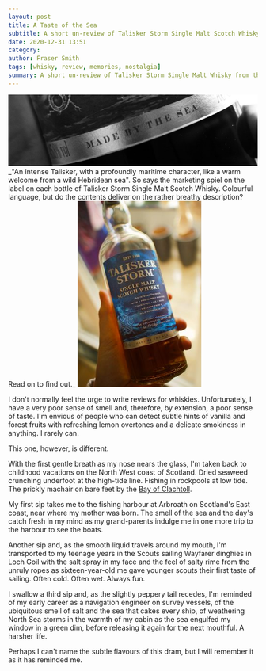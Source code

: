 ```yaml
---
layout: post
title: A Taste of the Sea
subtitle: A short un-review of Talisker Storm Single Malt Scotch Whisky
date: 2020-12-31 13:51
category:
author: Fraser Smith
tags: [whisky, review, memories, nostalgia]
summary: A short un-review of Talisker Storm Single Malt Whisky from the Isle of Skye on the West coast of Scotland.
---
```

<img src="/img/talisker1.jpg" alt="Talisker Bottle Banner" />
_"An intense Talisker, with a profoundly maritime character, like a warm welcome from a wild Hebridean sea". So says the marketing spiel on the label on each bottle of Talisker Storm Single Malt Scotch Whisky. Colourful language, but do the contents deliver on the rather breathy description? Read on to find out._
<!--more-->

<img src="/img/talisker2.jpg" alt="Talisker Bottle Banner" class="lft250"/>

I don't normally feel the urge to write reviews for whiskies. Unfortunately, I have a very poor sense of smell and, therefore, by extension, a poor sense of taste. I'm envious of people who can detect subtle hints of vanilla and forest fruits with refreshing lemon overtones and a delicate smokiness in anything. I rarely can.

This one, however, is different.

With the first gentle breath as my nose nears the glass, I'm taken back to childhood vacations on the North West coast of Scotland. Dried seaweed crunching underfoot at the high-tide line. Fishing in rockpools at low tide. The prickly machair on bare feet by the [Bay of Clachtoll](https://www.undiscoveredscotland.co.uk/lochinver/clachtoll/index.html).

My first sip takes me to the fishing harbour at Arbroath on Scotland's East coast, near where my mother was born. The smell of the sea and the day's catch fresh in my mind as my grand-parents indulge me in one more trip to the harbour to see the boats.

Another sip and, as the smooth liquid travels around my mouth, I'm transported to my teenage years in the Scouts sailing Wayfarer dinghies in Loch Goil with the salt spray in my face and the feel of salty rime from the unruly ropes as sixteen-year-old me gave younger scouts their first taste of sailing. Often cold. Often wet. Always fun.

I swallow a third sip and, as the slightly peppery tail recedes, I'm reminded of my early career as a navigation engineer on survey vessels, of the ubiquitous smell of salt and the sea that cakes every ship, of weathering North Sea storms in the warmth of my cabin as the sea engulfed my window in a green dim, before releasing it again for the next mouthful. A harsher life.

Perhaps I can't name the subtle flavours of this dram, but I will remember it as it has reminded me.